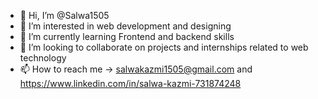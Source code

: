 - 👋 Hi, I’m @Salwa1505
- 👀 I’m interested in web development and designing 
- 🌱 I’m currently learning Frontend and backend skills
- 💞️ I’m looking to collaborate on projects and internships related to web technology 
- 📫 How to reach me -> salwakazmi1505@gmail.com and https://www.linkedin.com/in/salwa-kazmi-731874248

<!---
Salwa1505/Salwa1505 is a ✨ special ✨ repository because its `README.md` (this file) appears on your GitHub profile.
You can click the Preview link to take a look at your changes.
--->
